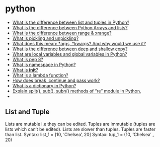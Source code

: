 # python


* [What is the difference between list and tuples in Python?](#a)
* [What is the difference between Python Arrays and lists?](#b)
* [ What is the difference between range & xrange?](#c)
* [What is pickling and unpickling?](#d)
* [ What does this mean: *args, *kwargs? And why would we use it?](#e)
* [What is the difference between deep and shallow copy?](#f)
* [What are local variables and global variables in Python?](#g)
* [What is pep 8?](#h)
* [What is namespace in Python?](#i)
* [What is __init__?](#j)
* [What is a lambda function?](#k)
* [How does break, continue and pass work?](#l)
* [What is a dictionary in Python?](#m)
* [Explain split(), sub(), subn() methods of “re” module in Python.](#n)
* 



## List and Tuple <a name="a"></br>

Lists are mutable i.e they can be edited.	       Tuples are immutable (tuples are lists which can’t be edited).
Lists are slower than tuples.	                   Tuples are faster than list.
Syntax: list_1 = [10, ‘Chelsea’, 20]	           Syntax: tup_1 = (10, ‘Chelsea’ , 20)

